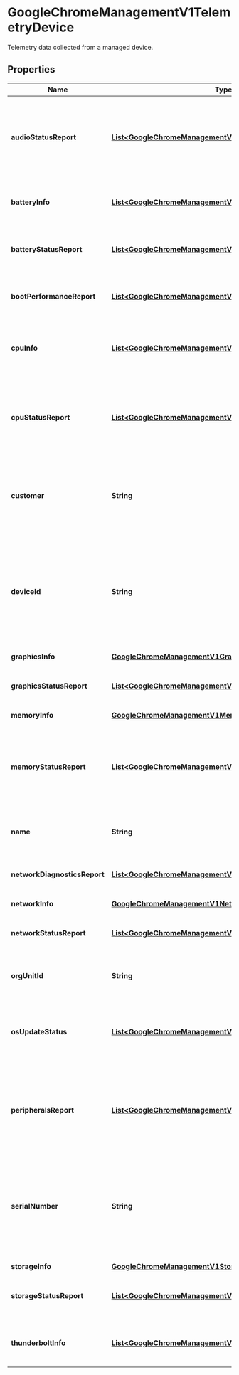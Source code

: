 

# GoogleChromeManagementV1TelemetryDevice

Telemetry data collected from a managed device.

## Properties

| Name | Type | Description | Notes |
|------------ | ------------- | ------------- | -------------|
|**audioStatusReport** | [**List&lt;GoogleChromeManagementV1AudioStatusReport&gt;**](GoogleChromeManagementV1AudioStatusReport.md) | Output only. Audio reports collected periodically sorted in a decreasing order of report_time. |  [optional] [readonly] |
|**batteryInfo** | [**List&lt;GoogleChromeManagementV1BatteryInfo&gt;**](GoogleChromeManagementV1BatteryInfo.md) | Output only. Information on battery specs for the device. |  [optional] [readonly] |
|**batteryStatusReport** | [**List&lt;GoogleChromeManagementV1BatteryStatusReport&gt;**](GoogleChromeManagementV1BatteryStatusReport.md) | Output only. Battery reports collected periodically. |  [optional] [readonly] |
|**bootPerformanceReport** | [**List&lt;GoogleChromeManagementV1BootPerformanceReport&gt;**](GoogleChromeManagementV1BootPerformanceReport.md) | Output only. Boot performance reports of the device. |  [optional] [readonly] |
|**cpuInfo** | [**List&lt;GoogleChromeManagementV1CpuInfo&gt;**](GoogleChromeManagementV1CpuInfo.md) | Output only. Information regarding CPU specs for the device. |  [optional] [readonly] |
|**cpuStatusReport** | [**List&lt;GoogleChromeManagementV1CpuStatusReport&gt;**](GoogleChromeManagementV1CpuStatusReport.md) | Output only. CPU status reports collected periodically sorted in a decreasing order of report_time. |  [optional] [readonly] |
|**customer** | **String** | Output only. Google Workspace Customer whose enterprise enrolled the device. |  [optional] [readonly] |
|**deviceId** | **String** | Output only. The unique Directory API ID of the device. This value is the same as the Admin Console&#39;s Directory API ID in the ChromeOS Devices tab |  [optional] [readonly] |
|**graphicsInfo** | [**GoogleChromeManagementV1GraphicsInfo**](GoogleChromeManagementV1GraphicsInfo.md) |  |  [optional] |
|**graphicsStatusReport** | [**List&lt;GoogleChromeManagementV1GraphicsStatusReport&gt;**](GoogleChromeManagementV1GraphicsStatusReport.md) | Output only. Graphics reports collected periodically. |  [optional] [readonly] |
|**memoryInfo** | [**GoogleChromeManagementV1MemoryInfo**](GoogleChromeManagementV1MemoryInfo.md) |  |  [optional] |
|**memoryStatusReport** | [**List&lt;GoogleChromeManagementV1MemoryStatusReport&gt;**](GoogleChromeManagementV1MemoryStatusReport.md) | Output only. Memory status reports collected periodically sorted decreasing by report_time. |  [optional] [readonly] |
|**name** | **String** | Output only. Resource name of the device. |  [optional] [readonly] |
|**networkDiagnosticsReport** | [**List&lt;GoogleChromeManagementV1NetworkDiagnosticsReport&gt;**](GoogleChromeManagementV1NetworkDiagnosticsReport.md) | Output only. Network diagnostics collected periodically. |  [optional] [readonly] |
|**networkInfo** | [**GoogleChromeManagementV1NetworkInfo**](GoogleChromeManagementV1NetworkInfo.md) |  |  [optional] |
|**networkStatusReport** | [**List&lt;GoogleChromeManagementV1NetworkStatusReport&gt;**](GoogleChromeManagementV1NetworkStatusReport.md) | Output only. Network specs collected periodically. |  [optional] [readonly] |
|**orgUnitId** | **String** | Output only. Organization unit ID of the device. |  [optional] [readonly] |
|**osUpdateStatus** | [**List&lt;GoogleChromeManagementV1OsUpdateStatus&gt;**](GoogleChromeManagementV1OsUpdateStatus.md) | Output only. Contains relevant information regarding ChromeOS update status. |  [optional] [readonly] |
|**peripheralsReport** | [**List&lt;GoogleChromeManagementV1PeripheralsReport&gt;**](GoogleChromeManagementV1PeripheralsReport.md) | Output only. Peripherals reports collected periodically sorted in a decreasing order of report_time. |  [optional] [readonly] |
|**serialNumber** | **String** | Output only. Device serial number. This value is the same as the Admin Console&#39;s Serial Number in the ChromeOS Devices tab. |  [optional] [readonly] |
|**storageInfo** | [**GoogleChromeManagementV1StorageInfo**](GoogleChromeManagementV1StorageInfo.md) |  |  [optional] |
|**storageStatusReport** | [**List&lt;GoogleChromeManagementV1StorageStatusReport&gt;**](GoogleChromeManagementV1StorageStatusReport.md) | Output only. Storage reports collected periodically. |  [optional] [readonly] |
|**thunderboltInfo** | [**List&lt;GoogleChromeManagementV1ThunderboltInfo&gt;**](GoogleChromeManagementV1ThunderboltInfo.md) | Output only. Information on Thunderbolt bus. |  [optional] [readonly] |



